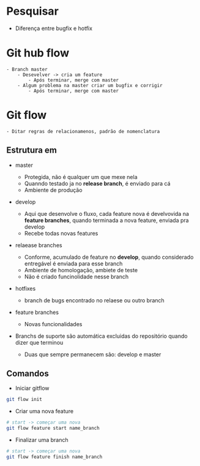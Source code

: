 # Pesquisar
- Diferença entre bugfix e hotfix

# Git hub flow
    - Branch master
        - Desevelver -> cria um feature
            - Após terminar, merge com master
        - Algum problema na master criar um bugfix e corrigir
            - Após terminar, merge com master
# Git flow
    - Ditar regras de relacionamenos, padrão de nomenclatura

## Estrutura em 
- master
    - Protegida, não é qualquer um que mexe nela
    - Quanndo testado ja no **release branch**, é enviado para cá
    - Ambiente de produção
- develop
    - Aqui que desenvolve o fluxo, cada feature nova é develvovida na **feature branches**, quando terminada a nova feature, enviada pra develop
    - Recebe todas novas features
- relaease branches
    - Conforme, acumulado de feature no **develop**, quando considerado entregável é enviada para esse branch
    - Ambiente de homologação, ambiete de teste
    - Não é criado funcinolidade nesse branch
- hotfixes
    - branch de bugs encontrado no relaese ou outro branch
- feature branches
    - Novas funcionalidades

- Branchs de suporte são automática excluidas do repositório quando dizer que terminou
    - Duas que sempre permanecem são: develop e master

## Comandos
- Iniciar gitflow
```sh
git flow init
```

- Criar uma nova feature
```sh
# start -> começar uma nova
git flow feature start name_branch
```

- Finalizar uma branch
```sh
# start -> começar uma nova
git flow feature finish name_branch
```